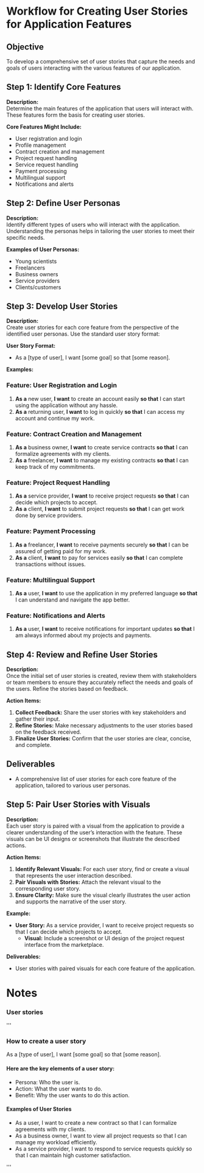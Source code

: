 # Workflow for Creating User Stories for Application Features

## Objective
To develop a comprehensive set of user stories that capture the needs and goals of users interacting with the various features of our application.

## Step 1: Identify Core Features

**Description:**  
Determine the main features of the application that users will interact with. These features form the basis for creating user stories.

**Core Features Might Include:**
- User registration and login
- Profile management
- Contract creation and management
- Project request handling
- Service request handling
- Payment processing
- Multilingual support
- Notifications and alerts

## Step 2: Define User Personas

**Description:**  
Identify different types of users who will interact with the application. Understanding the personas helps in tailoring the user stories to meet their specific needs.

**Examples of User Personas:**
- Young scientists
- Freelancers
- Business owners
- Service providers
- Clients/customers

## Step 3: Develop User Stories

**Description:**  
Create user stories for each core feature from the perspective of the identified user personas. Use the standard user story format:

**User Story Format:**
- As a [type of user], I want [some goal] so that [some reason].

**Examples:**

### Feature: User Registration and Login
1. **As a** new user, **I want** to create an account easily **so that** I can start using the application without any hassle.
2. **As a** returning user, **I want** to log in quickly **so that** I can access my account and continue my work.

### Feature: Contract Creation and Management
1. **As a** business owner, **I want** to create service contracts **so that** I can formalize agreements with my clients.
2. **As a** freelancer, **I want** to manage my existing contracts **so that** I can keep track of my commitments.

### Feature: Project Request Handling
1. **As a** service provider, **I want** to receive project requests **so that** I can decide which projects to accept.
2. **As a** client, **I want** to submit project requests **so that** I can get work done by service providers.

### Feature: Payment Processing
1. **As a** freelancer, **I want** to receive payments securely **so that** I can be assured of getting paid for my work.
2. **As a** client, **I want** to pay for services easily **so that** I can complete transactions without issues.

### Feature: Multilingual Support
1. **As a** user, **I want** to use the application in my preferred language **so that** I can understand and navigate the app better.

### Feature: Notifications and Alerts
1. **As a** user, **I want** to receive notifications for important updates **so that** I am always informed about my projects and payments.

## Step 4: Review and Refine User Stories

**Description:**  
Once the initial set of user stories is created, review them with stakeholders or team members to ensure they accurately reflect the needs and goals of the users. Refine the stories based on feedback.

**Action Items:**
1. **Collect Feedback:** Share the user stories with key stakeholders and gather their input.
2. **Refine Stories:** Make necessary adjustments to the user stories based on the feedback received.
3. **Finalize User Stories:** Confirm that the user stories are clear, concise, and complete.

## Deliverables
- A comprehensive list of user stories for each core feature of the application, tailored to various user personas.

## Step 5: Pair User Stories with Visuals

**Description:**  
Each user story is paired with a visual from the application to provide a clearer understanding of the user’s interaction with the feature. These visuals can be UI designs or screenshots that illustrate the described actions.

**Action Items:**
1. **Identify Relevant Visuals:** For each user story, find or create a visual that represents the user interaction described.
2. **Pair Visuals with Stories:** Attach the relevant visual to the corresponding user story.
3. **Ensure Clarity:** Make sure the visual clearly illustrates the user action and supports the narrative of the user story.

**Example:**
- **User Story:** As a service provider, I want to receive project requests so that I can decide which projects to accept.
  - **Visual:** Include a screenshot or UI design of the project request interface from the marketplace.

**Deliverables:**
- User stories with paired visuals for each core feature of the application.


# Notes
### User stories

'''
### How to create a user story

As a [type of user], I want [some goal] so that [some reason].

#### Here are the key elements of a user story:

* Persona: Who the user is.
* Action: What the user wants to do.
* Benefit: Why the user wants to do this action.
#### Examples of User Stories
* As a user, I want to create a new contract so that I can formalize agreements with my clients.
* As a business owner, I want to view all project requests so that I can manage my workload efficiently.
* As a service provider, I want to respond to service requests quickly so that I can maintain high customer satisfaction.

'''
